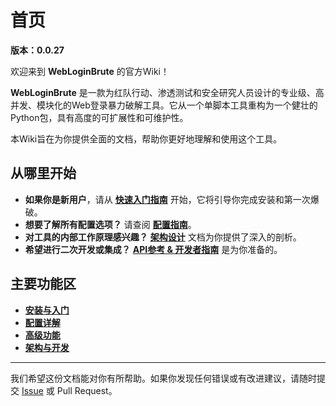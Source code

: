 # 首页

**版本：0.0.27**

欢迎来到 **WebLoginBrute** 的官方Wiki！

**WebLoginBrute** 是一款为红队行动、渗透测试和安全研究人员设计的专业级、高并发、模块化的Web登录暴力破解工具。它从一个单脚本工具重构为一个健壮的Python包，具有高度的可扩展性和可维护性。

本Wiki旨在为你提供全面的文档，帮助你更好地理解和使用这个工具。

## 从哪里开始

-   **如果你是新用户**，请从 [**快速入门指南**](Getting-Started.md) 开始，它将引导你完成安装和第一次爆破。
-   **想要了解所有配置选项？** 请查阅 [**配置指南**](Configuration.md)。
-   **对工具的内部工作原理感兴趣？** [**架构设计**](Architecture.md) 文档为你提供了深入的剖析。
-   **希望进行二次开发或集成？** [**API参考 & 开发者指南**](API-Reference.md) 是为你准备的。

## 主要功能区

-   [**安装与入门**](Getting-Started.md)
-   [**配置详解**](Configuration.md)
-   [**高级功能**](Advanced-Features.md)
-   [**架构与开发**](Architecture.md)

---

我们希望这份文档能对你有所帮助。如果你发现任何错误或有改进建议，请随时提交 [Issue](https://github.com/your-repo/WebLoginBrute/issues) 或 Pull Request。

